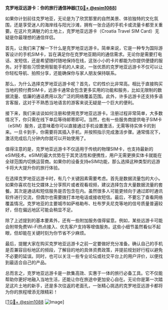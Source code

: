 **克罗地亚远游卡：你的旅行通信神器[[TG💪+ @esim1088](https://t.me/s/esim1088)]**

如果你计划前往克罗地亚，无论是为了欣赏那里的自然美景、体验独特的文化氛围，还是享受迷人的海岸线与阳光沙滩，拥有一张合适的手机卡或流量卡都至关重要。在这片充满魅力的土地上，克罗地亚远游卡（Croatia Travel SIM Card）无疑是你最理想的通信伴侣。

首先，让我们来了解一下什么是克罗地亚远游卡。简单来说，它是一种专为国际游客设计的手机SIM卡，旨在满足你在克罗地亚期间的通信需求。无论你是需要打电话、发短信，还是希望随时随地保持在线，这张小小的卡片都能为你提供便捷的服务。对于那些习惯使用智能手机的人来说，一张优质的克罗地亚远游卡不仅可以让你轻松导航、拍照分享，还能确保你与家人朋友保持联系。

那么，为什么选择克罗地亚远游卡呢？首先，它的性价比非常高。相比于直接购买当地的预付费SIM卡，远游卡通常会包含更多实用的功能和服务，比如无限制的数据流量、低廉的通话费用以及广泛的网络覆盖范围。此外，许多远游卡还支持多语言客服，这对于不熟悉当地语言的游客来说无疑是一个巨大的便利。

接下来，我们来谈谈如何注册和使用克罗地亚远游卡。注册过程非常简单，大多数情况下，你只需在线下单后等待邮寄即可。当然，也有一些服务商提供电子SIM卡（eSIM）服务，这意味着你可以直接通过手机设置激活，无需等待实体卡的到来。一旦卡到手，你需要将其插入手机，并按照指示完成激活步骤。通常情况下，激活完成后几分钟内你就可以开始使用了。

值得注意的是，克罗地亚远游卡不仅适用于传统的物理SIM卡，也支持最新的eSIM技术。eSIM的最大优势在于其灵活性和便携性，用户无需更换实体卡就能在全球范围内切换运营商。如果你的设备支持eSIM功能，那么选择这种类型的远游卡将大大提升你的旅行体验。

在选择克罗地亚远游卡时，有几个关键因素需要考虑。首先是数据流量包的大小。如果你喜欢在社交媒体上分享照片或者观看视频，建议选择包含大量数据流量的套餐。其次是通话和短信服务是否包含在内。虽然很多人可能更倾向于通过即时通讯软件进行交流，但偶尔也需要拨打本地电话或接收短信。最后，不要忘了查看网络覆盖情况。克罗地亚的主要城市如萨格勒布、杜布罗夫尼克等地的信号质量普遍较好，但在偏远地区可能会稍显不足。

除了上述提到的基本要素外，还有一些附加服务值得留意。例如，某些远游卡可能会附带免费Wi-Fi热点接入、优先客户支持等增值服务。这些小细节虽然看似不起眼，但却能在关键时刻为你节省不少麻烦。

最后，提醒大家在购买克罗地亚远游卡之前一定要做好充分准备。确认自己的手机是否兼容目标地区的频段，了解目的地的具体资费政策，并提前规划好行程以避免不必要的延误。同时，也可以关注一些专业论坛或社交平台上的用户评价，以便找到最适合自己的产品。

总而言之，克罗地亚远游卡是一款集高效、实惠于一体的旅行必备工具。它不仅能帮助你更好地融入当地生活，还能让你在旅途中更加安心自在。无论你是第一次踏足这片土地的新手，还是多次往返的老面孔，一张精心挑选的克罗地亚远游卡都将为你的旅程增添无限精彩！

[[TG💪+ @esim1088](https://t.me/s/esim1088) ![Image](https://i.postimg.cc/4NQfJmqS/Snipaste-2025-05-13-00-14-12.png)]